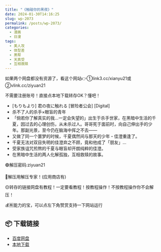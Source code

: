 ```yaml
---
title: "《触碰你的黑夜》"
date: 2024-01-30T14:16:25
slug: wp-2073
permalink: /posts/wp-2073/
categories:
  - 漫画
  - 日漫
tags:
  - 美人攻
  - 体型差
  - 黑帮
  - 天真受
  - 互相救赎
---
```


如果两个网盘都没有资源了，看这个网站👉①link3.cc/xianyu21或②vlink.cc/ziyuan21

不需要注册账号！直接点本地下载转存OK？懂吧！

*   \[もりもより\] 君の夜に触れる \[冒险者公会\] \[Digital\]
*   杀不了人的杀手×眼盲的青年
*   「倘若你了解真实的我…一定会失望的」出生于杀手世家，在黑暗中生活的千夏，因过去的心理创伤，从未杀过人。哥哥死于面前时，向自己伸出手的少年。那副光景，至今仍在脑海中挥之不去——
*   又做了同一个噩梦的时候，千夏偶然间与那天的少年・佳澄重逢了。
*   千夏无法对双目失明的佳澄弃之不顾，竟和他成了「朋友」…
*   受家族诅咒煎熬的千夏与眼盲却开朗纯粹的佳澄。
*   在黑暗中生活的两人化解孤独，互相救赎的故事。

🟢解压密码:ziyuan21

🔵解压用解压专家！(应用商店有)

🟡转存的链接网盘有教程！一定要看教程！按教程操作！不按教程操作你不会解压！

💰🈶能力的宝，可以点左下角赞赏支持一下网站运行

## 📦 下载链接
- [百度网盘](https://blziyuan21.com/pay-download/2073?key=7d6deab1d8&down_id=0)
- [本地下载](https://blziyuan21.com/pay-download/2073?key=7d6deab1d8&down_id=1)

